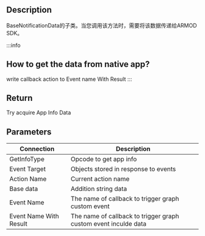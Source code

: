 ## Description

BaseNotificationData的子类。当您调用该方法时，需要将该数据传递给ARMOD SDK。


:::info

## How to get the data from native app?

write callback action to Event name With Result
:::

## Return

​​Try acquire App Info Data

## Parameters

| Connection             | Description                                                     |
| ---------------------- | --------------------------------------------------------------- |
| GetInfoType            | Opcode to get app info                                          |
| Event Target           | Objects stored in response to events                            |
| Action Name            | Current action name                                             |
| Base data              | Addition string data                                            |
| Event Name             | The name of callback to trigger graph custom event              |
| Event Name With Result | The name of callback to trigger graph custom event inculde data |
